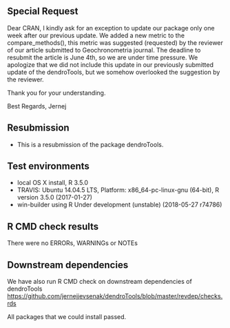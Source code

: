 ## Special Request

Dear CRAN, I kindly ask for an exception to update our package only one week after our previous update. We added a new metric to the compare_methods(), this metric was suggested (requested) by the reviewer of our article submitted to Geochronometria journal. The deadline to resubmit the article is June 4th, so we are under time pressure. We apologize that we did not include this update in our previously submitted update of the dendroTools, but we somehow overlooked the suggestion by the reviewer. 

Thank you for your understanding. 

Best Regards,
Jernej 

##  Resubmission
* This is a resubmission of the package dendroTools.

## Test environments
* local OS X install, R 3.5.0
* TRAVIS: Ubuntu 14.04.5 LTS, Platform: x86_64-pc-linux-gnu (64-bit), R version 3.5.0 (2017-01-27)
* win-builder using R Under development (unstable) (2018-05-27 r74786)

## R CMD check results
There were no ERRORs, WARNINGs or NOTEs

## Downstream dependencies
We have also run R CMD check on downstream dependencies of dendroTools
https://github.com/jernejjevsenak/dendroTools/blob/master/revdep/checks.rds

All packages that we could install passed. 

